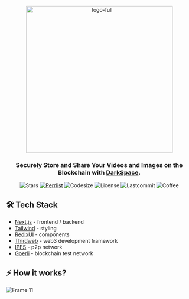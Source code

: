 <p align="center">
  <a href="https://darkspace.vercel.app">
    <img width="397" alt="logo-full" src="https://user-images.githubusercontent.com/53792139/218777995-3ca30d1b-cd37-4a48-b80b-94c76148e5f5.png">
  </a>
</p>
<h3 align="center">Securely Store and Share Your Videos and Images on the Blockchain with <a href="https://darkspace.vercel.app/">DarkSpace</a>.</h3>

<div align="center">

  ![Stars](https://img.shields.io/github/stars/darkrove/darkspace?logo=dbt&color=%239988B6&style=for-the-badge&logoColor=white)
  [![Perrlist](https://img.shields.io/badge/PEERLIST-SAJJAD-orange?logo=scribd&logoColor=white&style=for-the-badge)](https://peerlist.io/sajjad)
  ![Codesize](https://img.shields.io/github/languages/code-size/darkrove/darkspace?logo=nextdotjs&logoColor=white&style=for-the-badge)
  ![License](https://img.shields.io/github/license/darkrove/darkspace?style=for-the-badge&logo=cmake&logoColor=white)
  ![Lastcommit](https://img.shields.io/github/last-commit/darkrove/darkspace?color=%23F213A4&style=for-the-badge&logo=quicktime&logoColot=white)
  ![Coffee](https://img.shields.io/badge/BUY%20ME%20A%20COFEE-BUY-%2357bcad?logo=buymeacoffee&logoColor=white&style=for-the-badge)

</div>

## 🛠 Tech Stack

- [Next.js](https://nextjs.org/) - frontend / backend
- [Tailwind](https://tailwindcss.com/) - styling
- [RedixUI](https://www.radix-ui.com/) - components
- [Thirdweb](https://thirdweb.com/) - web3 development framework
- [IPFS](https://ipfs.io/) - p2p network
- [Goerli](https://goerli.etherscan.io/) - blockchain test network

## ⚡ How it works?

![Frame 11](https://user-images.githubusercontent.com/53792139/218177211-cc70d8d2-a80c-423e-9b95-8af95e1f65c7.png)
